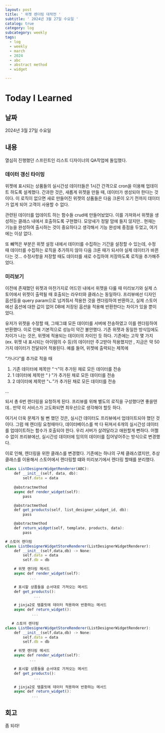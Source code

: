 ```yaml
---
layout: post
title: ' 위젯 렌더링 대작전 '
subtitle: ' 2024년 3월 27일 수요일 '
catalog: true
category: log
subcategory: weekly
tags:
  - log
  - weekly
  - march
  - 2024
  - abc
  - abstract method
  - widget

---
```


# Today I Learned

## 날짜

2024년 3월 27일 수요일

## 내용

열심히 진행했던 스프린트인 리스트 디자이너의 QA작업에 돌입했다.

### 데이터 갱신 타이밍

위젯에 표시되는 상품들의 실시간성 데이터들은 1시간 간격으로 cron을 이용해 업데이트 하도록 설계했다. 간과한 것은, 새롭게 위젯을 만들 때, 데이터가 생성되야 한다는 것이다. 이 로직이 없으면 새로 만들어진 위젯의 상품들은 다음 크론이 오기 전까지 데이터가 없게 되어 고객이 사용할 수 없다.

관련된 데이터를 업데이트 하는 함수들 crud에 만들어놨었다. 이를 가져와서 위젯을 생성하는 클래스 내에서 호출하도록 구현했다. 모양새가 정말 맘에 들지 않지만.. 현재는 기능을 완성하여 출시하는 것이 중요하다고 생각해서 기능 완성에 중점을 두었고, 여기에는 이상 없다.

또 뺴먹은 부분은 위젯 설정 내에서 데이터를 수집하는 기간을 설정할 수 있는데, 수정 때 데이터를 수집하는 로직을 추가하지 않아 다음 크론 때가 되서야 실제 데이터가 바뀐다는 것… 수정사항을 저장할 때도 데이터를 새로 수집하여 저장하도록 로직을 추가해주었다.

### 미리보기

이전에 존재했던 위젯과 마찬가지로 어드민 내에서 위젯을 다룰 때 미리보기와 실제 스토어에서 위젯이 출력될 때 호출되는 라우터와 클래스는 동일하다. 프리뷰에선 디자인 옵션등을 query param으로 넘겨줘서 적용한 것을 렌더링하여 반환하고, 실제 스토어에선 옵션에 대한 값이 없어 DB에 저장된 옵션을 적용해 반환한다는 차이가 있을 뿐이었다. 

 유저가 위젯을 수정할 때, 그때그떄 모든 데이터를 서버에 전송하였고 이를 렌더링하여 반환했다. 이로 인해 기본적으로 성능이 약간 불안했다. 기존 위젯과 동일한 방식임에도 차이가 나는 것은, 위젯에 적용되는 데이터의 차이인 듯 하다. 기존에는 고작 몇 가지(ex. 위젯 내 표시되는 아이템의 수 등)의 데이터만 주고받아 적용했지만 , 지금은 약 50가지 데이터가 전달되어 적용된다. 예를 들어, 위젯에 출력되는 제목에 

“가나다”를 추가로 적을 때

1. 기존 데이터에 제목만 “ㄱ”이 추가된 채로 모든 데이터를 전송
2. 1 데이터에 제목만 “ㅏ”가 추가된 채로 모든 데이터를 전송
3. 2 데이터에 제목만 “ㄴ”가 추가된 채로 모든 데이터를 전송

…

되서 총 6번 렌더링을 요청하게 된다. 프리뷰를 위해 별도의 로직을 구성했다면 좋을텐데.. 만약 이 서비스가 고도화되면 최우선으로 생각해야 할듯 하다.

여기서 더욱 문제가 될 뻔 했던 것은, 실시간 데이터도 프리뷰에서 업데이트되야 했던 것이다. 그럼 매 렌더링 요청때마다, 데이터베이스를 싹 다 뒤져서 6개의 실시간성 데이터를 업데이트하는 함수가 호출되야 한다. 우리 서버가 살려달라고 애원할게 뻔하다. 어쩔 수 없이 프리뷰에선, 실시간성 데이터에 임의의 데이터를 집어넣어주는 방식으로 변경했다.

이로 인해, 렌더링을 위한 클래스를 변경했다. 기존에는 하나의 구체 클래스였지만, 추상클래스를 이용해서 스토어에서 렌더링할 떄와 미리보기에서 렌더링 할때를 분리했다.

```jsx
class ListDesignerWidgetRenderer(ABC):
    def __init__(self, data, db):
        self.data = data
    
    @abstractmethod
    async def render_widget(self):
        pass

    @abstractmethod
    def get_products(self, list_designer_widget_id, db):
        pass

    @abstractmethod
    def return_widget(self, template, products, data):
        pass

# 스토어 렌더링
class ListDesignerWidgetStoreRenderer(ListDesignerWidgetRenderer):
    def __init__(self,data,db) -> None:
        self.data = data
        self.db = db

    # 위젯 렌더링 메서드
    async def render_widget(self):
	       ...

    # 표시할 상품들을 순서대로 가져오는 메서드
    def get_products():
		     ...

    # jinja2로 템플릿에 데이터 적용하여 반환하는 메서드
    async def return_widget():
		    ...
        
   # 스토어 렌더링
class ListDesignerWidgetStoreRenderer(ListDesignerWidgetRenderer):
    def __init__(self,data,db) -> None:
        self.data = data
        self.db = db

    # 위젯 렌더링 메서드
    async def render_widget(self):
	       ...

    # 표시할 상품들을 순서대로 가져오는 메서드
    def get_products():
		     ...

    # jinja2로 템플릿에 데이터 적용하여 반환하는 메서드
    async def return_widget():
		    ...
```

## 회고

좀 되라!